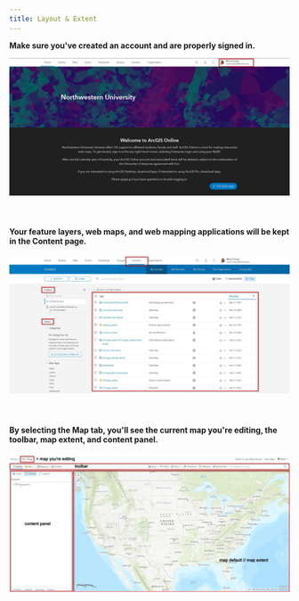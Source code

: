 ```yaml
---
title: Layout & Extent
---
```


**Make sure you've created an account and are properly signed in.** 
<html><img src="https://raw.githubusercontent.com/nulib-ds/arcgis_online/gh-pages/img/homepage.jpg" alt txt="homepage"></html>

<br>
  <br>
    <br>

#### Your feature layers, web maps, and web mapping applications will be kept in the Content page.
<html><img src="https://raw.githubusercontent.com/nulib-ds/arcgis_online/gh-pages/img/content_page.jpg" alt txt="content page"></html>

<br>
  <br>
    <br>

#### By selecting the Map tab, you'll see the current map you're editing, the toolbar, map extent, and content panel. 
<html><img src="https://raw.githubusercontent.com/nulib-ds/arcgis_online/gh-pages/img/map.jpg" alt txt="map tab"></html>
